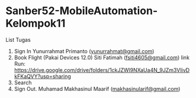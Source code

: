 # Sanber52-MobileAutomation-Kelompok11

List Tugas

1. Sign In      Yunurrahmat Primanto (yunurrahmat@gmail.com)
2. Book Flight (Pakai Devices 12.0) Siti Fatimah (fsiti4605@gmail.com) link Run:  https://drive.google.com/drive/folders/1ckJZWl9NXaUa4N_9JZm3VIivDkFKaQVY?usp=sharing 
3. Search
4. Sign Out. Muhamad Makhasinul Maarif (makhasinularif@gmail.com)

